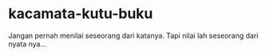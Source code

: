 # kacamata-kutu-buku
Jangan pernah menilai seseorang dari katanya. Tapi nilai lah seseorang dari nyata nya...
